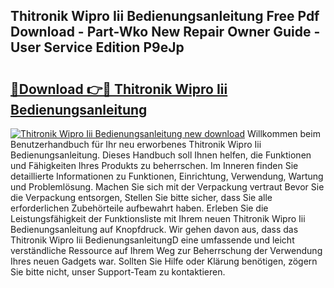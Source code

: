## Thitronik Wipro Iii Bedienungsanleitung Free Pdf Download - Part-Wko New Repair Owner Guide - User Service Edition P9eJp

# <h2><a href="http://df53acb.blite.top/?on=Thitronik+Wipro+Iii+Bedienungsanleitung">🔗Download 👉🔴 Thitronik Wipro Iii Bedienungsanleitung</a></h2>

[![Thitronik Wipro Iii Bedienungsanleitung new download](https://i.imgur.com/lujVjoI.png)](http://df53acb.blite.top/?on=Thitronik+Wipro+Iii+Bedienungsanleitung)
Willkommen beim Benutzerhandbuch für Ihr neu erworbenes Thitronik Wipro Iii Bedienungsanleitung. Dieses Handbuch soll Ihnen helfen, die Funktionen und Fähigkeiten Ihres Produkts zu beherrschen. Im Inneren finden Sie detaillierte Informationen zu Funktionen, Einrichtung, Verwendung, Wartung und Problemlösung. Machen Sie sich mit der Verpackung vertraut Bevor Sie die Verpackung entsorgen, Stellen Sie bitte sicher, dass Sie alle erforderlichen Zubehörteile aufbewahrt haben. Erleben Sie die Leistungsfähigkeit der Funktionsliste mit Ihrem neuen Thitronik Wipro Iii Bedienungsanleitung auf Knopfdruck. Wir gehen davon aus, dass das Thitronik Wipro Iii BedienungsanleitungD eine umfassende und leicht verständliche Ressource auf Ihrem Weg zur Beherrschung der Verwendung Ihres neuen Gadgets war. Sollten Sie Hilfe oder Klärung benötigen, zögern Sie bitte nicht, unser Support-Team zu kontaktieren.

